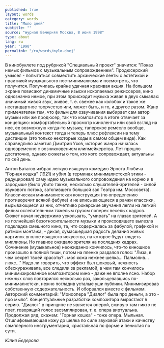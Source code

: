 ```yaml
---
published: true
layout: words
category: words
title: "Мыло дней"
subtitle: ""
source: "журнал Вечерняя Москва, 8 июня 1998"
type: about
lang: ru
year: "1998"
permalink: "/ru/words/mylo-dnej"
---
```


В кинобуклете под рубрикой "Специальный проект" значится: "Показ немых фильмов с музыкальным сопровождением". Продюсерский умысел - попытаться совместить архаические ленты с эстетикой и практикой музыкального постминимализма и посмотреть, что получится. Получилась крайне удачная красивая акция. На большом экране повисают динамичные изыски ископаемых режиссеров, кино однозначно немое, при этом происходит музыка живая в двух смыалах: значимый живой звук, живое, т. е. свежее как колобок и такое же нестандартное творчество или, может быть, и то, и другое разом. Жанр примечателен тем, что фильм для озвучивания выбирает сам автор музыки или же продюсер, так что композитор в итоге отвечает за концепцию: комфортабельный просмотр киноленты или свой взгляд на нее, ее возможную когда-то музыку, таперское ремесло вообще, музыкальный контекст тогда и теперь плюс рефлексии на тему дистанции (это только некоторые ходы в самом общем виде). Как справедливо заметил Дмитрий Ухов, история жанра началась одновременно с возникновением клипмейкерства. Лет прошло достаточно, однако сюжеты о том, кто кого сопровождает, актуальны по сей день.

Антон Батагов избрал легкую изящную комедию Эрнста Любича "Горная кошка" (1921) и убил (в терминах минималистской этики - редуцировал) саму идею музыкального сопровождения на корню и в зародыше (было убито также, несколько слушателей-зрителей - силой звукового потока, затопившего большой зал Театра им. Моссовета). Классическая минималистская конструкция (по определению противоречит всякой фабуле) и не вписывающиеся в рамки кпассики, вырывающиеся из них, отчетливо рокерские звучания легли на легкий фильм ослепительным тяжелым грузом поперек веселых кадров. Сюжет начал неудержимо ускользать, "умирать" на глазах зрителей. А из полнейшей безотносительности музыки и происходящето вылезла подкладка смешного кино, та, что содержалась за фабулой, графикой и ритмом монтажа, - дикая, сумасшедшая радость делания живых картинок вполне изящного искусства, на которое будут глядеть миллионы. Но главное ожидало зрителя на последних кадрах. Сочинение (музыкальное) неожиданно кончилось, что-то киношное произошло в полной тиши, потом на пленке раздался голос: "Лиза, в чем секрет твоей красоты?.. моя кожа нежнее шелка... Палмолив... люкс..." Надо ли говорить, что эффект был шоковый, нежность обескураживала, все следили за рекламой, а чем там кончилось минимизированное композитором кино - даже не вполне ясно. Набор нежных слов повторился несколько раз, закольцевавшись по-минималистски, нежно погладив усталые уши публики. Минимизировав собственную содержательность. И оборвался вместе с фильмом. Авторский комментарий: "Моноопера "Диалог" была про деньги, а это - про мыло". Концептуальные разработки композитора вырастают в серию. "Диалог" в принципе не является оперой, вживую там никто не поет, говорящий голос засэмплирован, т. е. опера виртуальна. Продолжая ряд, скажем: "Горная кошка" - тоже опера. Мыльная. Отшлифовывающая кожу до шелка по силе звуковой атаки и качеству сэмплерного инструментария, кристальная по форме и пенистая по сути.

_Юлия Бедерова_